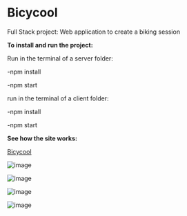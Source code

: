 # Bicycool
Full Stack project: Web application to create a biking session


**To install and run the project:**

Run in the terminal of a server folder:

-npm install

-npm start

run in the terminal of a client folder:

-npm install

-npm start

**See how the site works:**

[Bicycool](https://drive.google.com/file/d/1gV_NfBwTojhSTBYwWNiPXecRE4cMK209/view)

![image](https://user-images.githubusercontent.com/86183775/128432192-dc8fd898-729d-4c42-a013-f37535d0ca24.png)

![image](https://user-images.githubusercontent.com/86183775/128432731-e48292bd-33b4-4271-82cc-e930effe8811.png)

![image](https://user-images.githubusercontent.com/86183775/128432742-f1d1e55c-67c3-4c37-869c-5488d049ba5f.png)

![image](https://user-images.githubusercontent.com/86183775/128432927-b43c2ee7-e29f-411a-92b6-a394ec8d4cf7.png)




  
